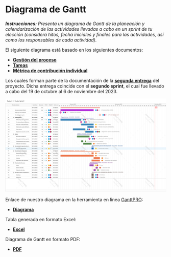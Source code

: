 # Diagrama de Gantt
***Instrucciones:*** *Presenta un diagrama de Gantt de la planeación y calendarización de las actividades llevadas a cabo en un sprint de tu elección (considera hitos, fecha iniciales y finales para las actividades, así como los responsables de cada actividad).* 

El siguiente diagrama está basado en los siguientes documentos:
- [**Gestión del proceso**](https://github.com/RichVR2321/FIS-PROYECTO-2023/blob/Segunda_entrega/Gesti%C3%B3n%20de%20proceso.md)
- [**Tareas**](https://github.com/RichVR2321/FIS-PROYECTO-2023/blob/Segunda_entrega/Tareas.md)
- [**Métrica de contribución individual**](https://github.com/RichVR2321/FIS-PROYECTO-2023/blob/Segunda_entrega/M%C3%A9tirca%20de%20contribuci%C3%B3n.md)
 
Los cuales forman parte de la documentación de la [**segunda entrega**](https://github.com/RichVR2321/FIS-PROYECTO-2023/tree/Segunda_entrega) del proyecto. Dicha  entrega coincide con el **segundo sprint**, el cual fue llevado a cabo del 19 de octubre al 6 de noviembre del 2023.

![DiagramaDeGantt](https://github.com/RichVR2321/FIS-PROYECTO-2023/blob/PD-4/U-sales.%20Sprint%202.png)

Enlace de nuestro diagrama en la herramienta en linea [GanttPRO](https://ganttpro.com/es/):
- [**Diagrama**](https://app.ganttpro.com/#/project/1701539112704/gantt)

Tabla generada en formato Excel:
- [**Excel**](https://github.com/RichVR2321/FIS-PROYECTO-2023/blob/PD-4/U-sales.%20Sprint%202.xlsx)
  
Diagrama de Gantt en formato PDF:
- [**PDF**](https://github.com/RichVR2321/FIS-PROYECTO-2023/blob/PD-4/U-sales.%20Sprint%202.pdf)


  
